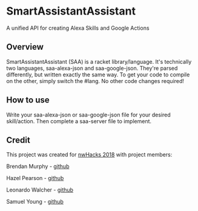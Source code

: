 # SmartAssistantAssistant
A unified API for creating Alexa Skills and Google Actions

## Overview

SmartAssistantAssistant (SAA) is a racket library/language. 
It's technically two languages, saa-alexa-json and saa-google-json. 
They're parsed differently, but written exactly the same way. 
To get your code to compile on the other, simply switch the #lang. 
No other code changes required!

## How to use

Write your saa-alexa-json or saa-google-json file for your desired skill/action. Then complete a saa-server file to implement.

## Credit

This project was created for [nwHacks 2018](https://www.nwhacks.io/) with project members:

Brendan Murphy - [github](https://github.com/Shamrock-Frost)

Hazel Pearson - [github](https://github.com/trixiecatsrule)

Leonardo Walcher - [github](https://github.com/leonardow97)

Samuel Young - [github](https://github.com/young438)
